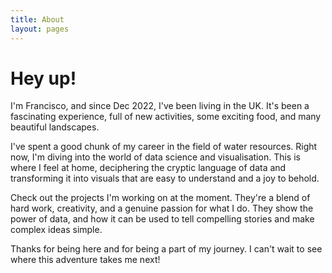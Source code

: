 ```yaml
---
title: About
layout: pages
---
```


# Hey up!
I'm Francisco, and since Dec 2022, I've been living in the UK. It's been a fascinating experience, full of new activities, some exciting food, and many beautiful landscapes.

I've spent a good chunk of my career in the field of water resources. Right now, I'm diving into the world of data science and visualisation. This is where I feel at home, deciphering the cryptic language of data and transforming it into visuals that are easy to understand and a joy to behold.

Check out the projects I'm working on at the moment. They're a blend of hard work, creativity, and a genuine passion for what I do. They show the power of data, and how it can be used to tell compelling stories and make complex ideas simple.

Thanks for being here and for being a part of my journey. I can't wait to see where this adventure takes me next!



